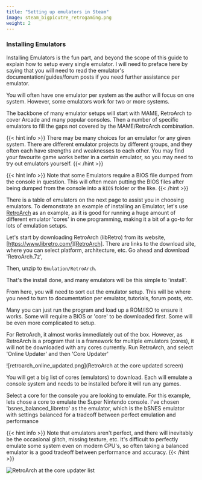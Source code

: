 ```yaml
---
title: "Setting up emulators in Steam"
image: steam_bigpicutre_retrogaming.png
weight: 2
---
```


### Installing Emulators

Installing Emulators is the fun part, and beyond the scope of this guide to explain how to setup every single emulator. I will need to preface here by saying that you will need to read the emulator's documentation/guides/forum posts if you need further assistance per emulator.

You will often have one emulator per system as the author will focus on one system. However, some emulators work for two or more systems.

The backbone of many emulator setups will start with MAME, RetroArch to cover Arcade and many popular consoles. Then a number of specific emulators to fill the gaps not covered by the MAME/RetroArch combination.

{{< hint info >}}
There may be many choices for an emulator for any given system. There are different emulator projects by different groups, and they often each have strengths and weaknesses to each other. You may find your favourite game works better in a certain emulator, so you may need to try out emulators yourself.
{{< /hint >}}

{{< hint info >}}
Note that some Emulators require a BIOS file dumped from the console in question. This will often mean putting the BIOS files after being dumped from the console into a `BIOS` folder or the like.
{{< /hint >}}

There is a table of emulators on the next page to assist you in choosing emulators. To demonstrate an example of installing an Emulator, let's use [RetroArch] as an example, as it is good for running a huge amount of different emulator 'cores' in one programming, making it a bit of a go-to for lots of emulation setups.

Let's start by downloading RetroArch (libRetro) from its website, [https://www.libretro.com/][RetroArch]. There are links to the download site, where you can select platform, architecture, etc. Go ahead and download 'RetroArch.7z',

Then, unzip to `Emulation/RetroArch`.

That's the install done, and many emulators will be this simple to 'install'.

From here, you will need to sort out the emulator setup. This will be where you need to turn to documentation per emulator, tutorials, forum posts, etc.

Many you can just run the program and load up a ROM/ISO to ensure it works. Some will require a BIOS or 'core' to be downloaded first. Some will be even more complicated to setup.

For RetroArch, it almost works immediately out of the box. However, as RetroArch is a program that is a framework for multiple emulators (cores), it will not be downloaded with any cores currently. Run RetroArch, and select 'Online Updater' and then 'Core Updater'

![retroarch_online_updated.png](RetroArch at the core updated screen)

You will get a big list of cores (emulators) to download. Each will emulate a console system and needs to be installed before it will run any games.

Select a core for the console you are looking to emulate. For this example, lets chose a core to emulate the Super Nintendo console. I've chosen 'bsnes_balanced_libretro' as the emulator, which is the bSNES emulator with settings balanced for a tradeoff between perfect emulation and performance

{{< hint info >}}
Note that emulators aren't perfect, and there will inevitably be the occasional glitch, missing texture, etc. It's difficult to perfectly emulate some system even on modern CPU's, so often taking a balanced emulator is a good tradeoff between performance and accuracy.
{{< /hint >}}

[RetroArch]: https://www.libretro.com/

![RetroArch at the core updater list](retroarch_core_updater.png)
